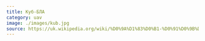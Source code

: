 ```yaml
---
title: Куб-БЛА
category: uav
image: ./images/kub.jpg
source: https://uk.wikipedia.org/wiki/%D0%9A%D1%83%D0%B1-%D0%91%D0%9B%D0%90
---
```

